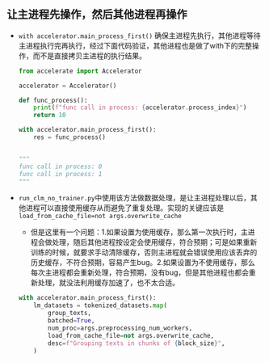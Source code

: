
## 让主进程先操作，然后其他进程再操作

- `with accelerator.main_process_first()` 确保主进程先执行，其他进程等待主进程执行完再执行，经过下面代码验证，其他进程也是做了with下的完整操作，而不是直接拷贝主进程的执行结果。
    ```py
    from accelerate import Accelerator

    accelerator = Accelerator()

    def func_process():
        print(f"func call in process: {accelerator.process_index}")
        return 10

    with accelerator.main_process_first():
        res = func_process()


    """
    func call in process: 0
    func call in process: 1
    """
    ```

- `run_clm_no_trainer.py`中使用该方法做数据处理，是让主进程处理以后，其他进程可以直接使用缓存从而避免了重复处理。实现的关键应该是`load_from_cache_file=not args.overwrite_cache`
    - 但是这里有一个问题：1.如果设置为使用缓存，那么第一次执行时，主进程会做处理，随后其他进程按设定会使用缓存，符合预期；可是如果重新训练的时候，就要求手动清除缓存，否则主进程就会错误使用应该丢弃的历史缓存，不符合预期，容易产生bug。2.如果设置为不使用缓存，那么每次主进程都会重新处理，符合预期，没有bug，但是其他进程也都会重新处理，就没法利用缓存加速了，也不太合适。
    ```py
    with accelerator.main_process_first():
        lm_datasets = tokenized_datasets.map(
            group_texts,
            batched=True,
            num_proc=args.preprocessing_num_workers,
            load_from_cache_file=not args.overwrite_cache,
            desc=f"Grouping texts in chunks of {block_size}",
        )
    ```